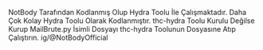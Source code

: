 NotBody Tarafından Kodlanmış Olup Hydra Toolu İle Çalışmaktadır.
Daha Çok Kolay Hydra Toolu Olarak Kodlanmıştır.
thc-hydra Toolu Kurulu Değilse Kurup MailBrute.py İsimli Dosyayı thc-hydra Toolunun Dosyasıne Atıp Çalıştırın.
ig/@NotBodyOfficial
